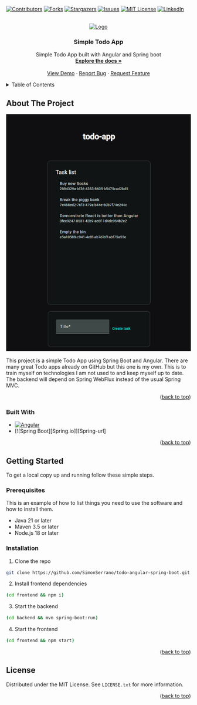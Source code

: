 <!-- Improved compatibility of back to top link: See: https://github.com/othneildrew/Best-README-Template/pull/73 -->
<a id="readme-top"></a>
<!--
*** Thanks for checking out the Best-README-Template. If you have a suggestion
*** that would make this better, please fork the repo and create a pull request
*** or simply open an issue with the tag "enhancement".
*** Don't forget to give the project a star!
*** Thanks again! Now go create something AMAZING! :D
-->



<!-- PROJECT SHIELDS -->
<!--
*** I'm using markdown "reference style" links for readability.
*** Reference links are enclosed in brackets [ ] instead of parentheses ( ).
*** See the bottom of this document for the declaration of the reference variables
*** for contributors-url, forks-url, etc. This is an optional, concise syntax you may use.
*** https://www.markdownguide.org/basic-syntax/#reference-style-links
-->
[![Contributors][contributors-shield]][contributors-url]
[![Forks][forks-shield]][forks-url]
[![Stargazers][stars-shield]][stars-url]
[![Issues][issues-shield]][issues-url]
[![MIT License][license-shield]][license-url]
[![LinkedIn][linkedin-shield]][linkedin-url]



<!-- PROJECT LOGO -->
<br />
<div align="center">
  <a href="https://github.com/SimonSerrano/todo-angular-spring-boot">
    <img src="images/logo.png" alt="Logo" width="80" height="80">
  </a>

<h3 align="center">Simple Todo App</h3>

  <p align="center">
    Simple Todo App built with Angular and Spring boot
    <br />
    <a href="https://github.com/SimonSerrano/todo-angular-spring-boot"><strong>Explore the docs »</strong></a>
    <br />
    <br />
    <a href="https://github.com/SimonSerrano/todo-angular-spring-boot">View Demo</a>
    ·
    <a href="https://github.com/SimonSerrano/todo-angular-spring-boot/issues/new?labels=bug&template=bug-report---.md">Report Bug</a>
    ·
    <a href="https://github.com/SimonSerrano/todo-angular-spring-boot/issues/new?labels=enhancement&template=feature-request---.md">Request Feature</a>
  </p>
</div>



<!-- TABLE OF CONTENTS -->
<details>
  <summary>Table of Contents</summary>
  <ol>
    <li>
      <a href="#about-the-project">About The Project</a>
      <ul>
        <li><a href="#built-with">Built With</a></li>
      </ul>
    </li>
    <li>
      <a href="#getting-started">Getting Started</a>
      <ul>
        <li><a href="#prerequisites">Prerequisites</a></li>
        <li><a href="#installation">Installation</a></li>
      </ul>
    </li>
    <li><a href="#usage">Usage</a></li>
    <li><a href="#roadmap">Roadmap</a></li>
    <li><a href="#contributing">Contributing</a></li>
    <li><a href="#license">License</a></li>
    <li><a href="#contact">Contact</a></li>
    <li><a href="#acknowledgments">Acknowledgments</a></li>
  </ol>
</details>



<!-- ABOUT THE PROJECT -->
## About The Project

[![Product Name Screen Shot][product-screenshot]](https://example.com)

This project is a simple Todo App using Spring Boot and Angular. There are many great Todo apps already on GitHub but this one is my own. This is to train myself on technologies I am not used to and keep myself up to date. The backend will depend on Spring WebFlux instead of the usual Spring MVC.


<p align="right">(<a href="#readme-top">back to top</a>)</p>



### Built With

* [![Angular][Angular.io]][Angular-url]
* [![Spring Boot][Spring.io]][Spring-url]

<p align="right">(<a href="#readme-top">back to top</a>)</p>



<!-- GETTING STARTED -->
## Getting Started

To get a local copy up and running follow these simple steps.

### Prerequisites

This is an example of how to list things you need to use the software and how to install them.

* Java 21 or later
* Maven 3.5 or later
* Node.js 18 or later

### Installation

1. Clone the repo
  ```sh
  git clone https://github.com/SimonSerrano/todo-angular-spring-boot.git
  ```
2. Install frontend dependencies
  ```sh
  (cd frontend && npm i)
  ```
3. Start the backend
  ```sh
  (cd backend && mvn spring-boot:run)
  ```
4. Start the frontend
  ```sh
  (cd frontend && npm start)
  ```

<p align="right">(<a href="#readme-top">back to top</a>)</p>



<!-- LICENSE -->
## License

Distributed under the MIT License. See `LICENSE.txt` for more information.

<p align="right">(<a href="#readme-top">back to top</a>)</p>


<!-- MARKDOWN LINKS & IMAGES -->
<!-- https://www.markdownguide.org/basic-syntax/#reference-style-links -->
[contributors-shield]: https://img.shields.io/github/contributors/SimonSerrano/todo-angular-spring-boot.svg?style=for-the-badge
[contributors-url]: https://github.com/SimonSerrano/todo-angular-spring-boot/graphs/contributors
[forks-shield]: https://img.shields.io/github/forks/SimonSerrano/todo-angular-spring-boot.svg?style=for-the-badge
[forks-url]: https://github.com/SimonSerrano/todo-angular-spring-boot/network/members
[stars-shield]: https://img.shields.io/github/stars/SimonSerrano/todo-angular-spring-boot.svg?style=for-the-badge
[stars-url]: https://github.com/SimonSerrano/todo-angular-spring-boot/stargazers
[issues-shield]: https://img.shields.io/github/issues/SimonSerrano/todo-angular-spring-boot.svg?style=for-the-badge
[issues-url]: https://github.com/SimonSerrano/todo-angular-spring-boot/issues
[license-shield]: https://img.shields.io/github/license/SimonSerrano/todo-angular-spring-boot.svg?style=for-the-badge
[license-url]: https://github.com/SimonSerrano/todo-angular-spring-boot/blob/master/LICENSE.txt
[linkedin-shield]: https://img.shields.io/badge/-LinkedIn-black.svg?style=for-the-badge&logo=linkedin&colorB=555
[linkedin-url]: https://linkedin.com/in/simon-serrano
[product-screenshot]: images/screenshot.png
[Next.js]: https://img.shields.io/badge/next.js-000000?style=for-the-badge&logo=nextdotjs&logoColor=white
[Next-url]: https://nextjs.org/
[React.js]: https://img.shields.io/badge/React-20232A?style=for-the-badge&logo=react&logoColor=61DAFB
[React-url]: https://reactjs.org/
[Vue.js]: https://img.shields.io/badge/Vue.js-35495E?style=for-the-badge&logo=vuedotjs&logoColor=4FC08D
[Vue-url]: https://vuejs.org/
[Angular.io]: https://img.shields.io/badge/Angular-DD0031?style=for-the-badge&logo=angular&logoColor=white
[Angular-url]: https://angular.io/
[Svelte.dev]: https://img.shields.io/badge/Svelte-4A4A55?style=for-the-badge&logo=svelte&logoColor=FF3E00
[Svelte-url]: https://svelte.dev/
[Laravel.com]: https://img.shields.io/badge/Laravel-FF2D20?style=for-the-badge&logo=laravel&logoColor=white
[Laravel-url]: https://laravel.com
[Bootstrap.com]: https://img.shields.io/badge/Bootstrap-563D7C?style=for-the-badge&logo=bootstrap&logoColor=white
[Bootstrap-url]: https://getbootstrap.com
[JQuery.com]: https://img.shields.io/badge/jQuery-0769AD?style=for-the-badge&logo=jquery&logoColor=white
[JQuery-url]: https://jquery.com 